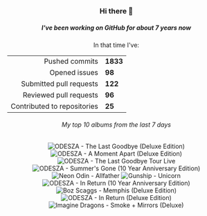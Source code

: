 <div align="center">
  <h3>Hi there 👋</h3>
  <h5>I've been working on GitHub for about 7 years now</h5>
  <p>In that time I've:</p>
  <table>
    <tr>
      <td align="right">Pushed commits</td>
      <td><strong>1833</strong></td>
    </tr>
    <tr>
      <td align="right">Opened issues</td>
      <td><strong>98</strong></td>
    </tr>
    <tr>
      <td align="right">Submitted pull requests</td>
      <td><strong>122</strong></td>
    </tr>
    <tr>
      <td align="right">Reviewed pull requests</td>
      <td><strong>96</strong></td>
    </tr>
    <tr>
      <td align="right">Contributed to repositories</td>
      <td><strong>25</strong></td>
    </tr>
  </table>

</div>
<!-- [![GitHub Streak](https://streak-stats.demolab.com?user=darynwhite&theme=dark&hide_border=true&date_format=%5BY.%5Dn.j&background=45%2C192ED0%2C000000)](https://git.io/streak-stats) -->

<div align="center">
  <h6>My top 10 albums from the last 7 days</h6>
</div>


<!-- lastfm -->
<p align="center"><img src="https://lastfm.freetls.fastly.net/i/u/64s/7ade51bd6cd0175a05549e68a04bea54.jpg" title="ODESZA - The Last Goodbye (Deluxe Edition)"> <img src="https://lastfm.freetls.fastly.net/i/u/64s/3a732f7dd6ddc9f50e84c97875b6192c.jpg" title="ODESZA - A Moment Apart (Deluxe Edition)"> <img src="https://lastfm.freetls.fastly.net/i/u/64s/c9add86eac5aa56f7e36f916e4095380.gif" title="ODESZA - The Last Goodbye Tour Live"> <img src="https://lastfm.freetls.fastly.net/i/u/64s/a8816946dc53e5400bda5c0bb1ee487a.jpg" title="ODESZA - Summer's Gone (10 Year Anniversary Edition)"> <img src="https://lastfm.freetls.fastly.net/i/u/64s/fdcd8a3afa4a5584cc585c5ee6d06873.jpg" title="Neon Odin - Allfather"> <img src="https://lastfm.freetls.fastly.net/i/u/64s/d8c69121d829c66b65e6003a5d4415f8.jpg" title="Gunship - Unicorn"> <img src="https://lastfm.freetls.fastly.net/i/u/64s/d4ae381d45f9fc9ac7e687e33178a93b.jpg" title="ODESZA - In Return (10 Year Anniversary Edition)"> <img src="https://lastfm.freetls.fastly.net/i/u/64s/10d2666f6d2a0475938dab1d11d6cd23.jpg" title="Boz Scaggs - Memphis (Deluxe Edition)"> <img src="https://lastfm.freetls.fastly.net/i/u/64s/9860fdfacd6830fb8a3e08cde581acac.jpg" title="ODESZA - In Return (Deluxe Edition)"> <img src="https://lastfm.freetls.fastly.net/i/u/64s/b938f19d58317fbc311d641a93e5289f.jpg" title="Imagine Dragons - Smoke + Mirrors (Deluxe)"> </p>
